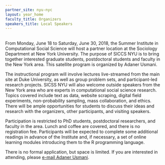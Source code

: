 ```yaml
---
partner_site: nyu-nyc
layout: year_home
faculty_title: Organizers
speakers_title: Local Speakers
---
```

<br>
From Monday, June 18 to Saturday, June 30, 2018, the Summer Institute in Computational Social Science will host a partner location at the Sociology Department at New York University. The purpose of SICCS NYU is to bring together interested graduate students, postdoctoral students and faculty in the New York area. This satellite program is organized by Adaner Usmani. 

The instructional program will involve lectures live-streamed from the main site at Duke University, as well as group problem sets, and participant-led research projects. SICSS NYU will also welcome outside speakers from the New York area who are experts in computational social science research. Topics covered include text as data, website scraping, digital field experiments, non-probability sampling, mass collaboration, and ethics. There will be ample opportunities for students to discuss their ideas and research with the organizers, other participants, and visiting speakers. 

Participation is restricted to PhD students, postdoctoral researchers, and faculty in the area. Lunch and coffee are covered, and there is no registration fee. Participants will be expected to complete some additional readings in advance of the Institute and, if necessary, a set of online learning modules introducing them to the R programming language. 

There is no formal application, but space is limited. If you are interested in attending, please <a href="mailto:adaner.usmani@gmail.com">e-mail Adaner Usmani</a>.

